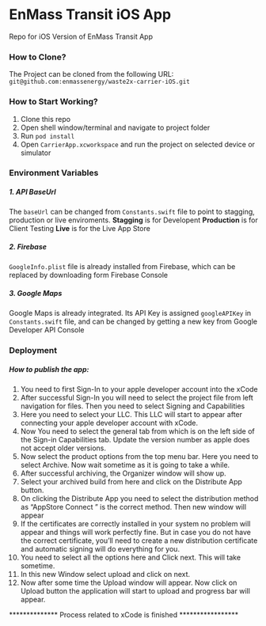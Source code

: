 # EnMass Transit iOS App
Repo for iOS Version of EnMass Transit App

###  How to Clone?
The Project can be cloned from the following URL: 
`git@github.com:enmassenergy/waste2x-carrier-iOS.git`

### How to Start Working?
1. Clone this repo
2. Open shell window/terminal and navigate to project folder
3. Run `pod install`
4. Open `CarrierApp.xcworkspace` and run the project on selected device or simulator

### Environment Variables
##### 1. API BaseUrl
The `baseUrl` can be changed from `Constants.swift` file to point to stagging, production or live enviroments. 
**Stagging** is for Developent
**Production** is for Client Testing
**Live** is for the Live App Store
##### 2. Firebase
`GoogleInfo.plist` file is already installed from Firebase, which can be replaced by downloading form Firebase Console
##### 3. Google Maps
Google Maps is already integrated. Its API Key is assigned `googleAPIKey` in `Constants.swift` file, and can be changed by getting a new key from Google Developer API Console

### Deployment
##### How to publish the app:
1. You need to first Sign-In to your apple developer account into the xCode
2. After successful Sign-In you will need to select the project file from left navigation for files. Then you need to select Signing and Capabilities
3. Here you need to select your LLC. This LLC will start to appear after connecting your apple developer account with xCode. 
4. Now You need to select the general tab from which is on the left side of the Sign-in Capabilities tab. Update the version number as apple does not accept older versions.
5. Now select the product options from the top menu bar. Here you need to select Archive. Now wait sometime as it is going to take a while.
6. After successful archiving, the Organizer window will show up.
7. Select your archived build from here and click on the Distribute App button.
8. On clicking the Distribute App you need to select the distribution method as “AppStore Connect ” is the correct method. Then new window will appear
9. If the certificates are correctly installed in your system no problem will appear and things will work perfectly fine. But in case you do not have the correct certificate, you’ll need to create a new distribution certificate and automatic signing will do everything for you. 
10. You need to select all the options here and Click next. This will take sometime.
11. In this new Window select upload and click on next. 
12. Now after some time the Upload window will appear. Now click on Upload button the application will start to upload and progress bar will appear.

**************  Process related to xCode is finished   *****************

